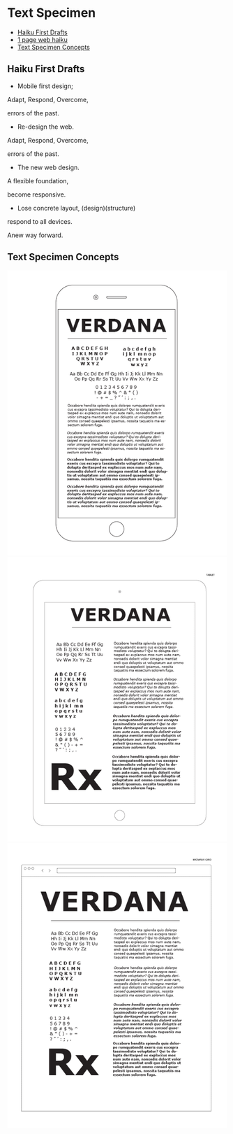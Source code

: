# Text Specimen
- [Haiku First Drafts](#haiku-first-drafts)
- [1 page web haiku](https://mainetti-vincent.github.io/text-specimen/rwd-haiku/index.html)
- [Text Specimen Concepts](#text-specimen-concepts)

## Haiku First Drafts
- Mobile first design;

Adapt, Respond, Overcome,

errors of the past.

- Re-design the web.

Adapt, Respond, Overcome,

errors of the past.

- The new web design.

A flexible foundation,

become responsive.

- Lose concrete layout, (design)(structure)

respond to all devices.

Anew way forward.

## Text Specimen Concepts
![text-specimen-phone](img/text-specimen-phone.png)
![text-specimen-tablet](img/text-specimen-tablet.png)
![text-specimen-browser](img/text-specimen-browser.png)
